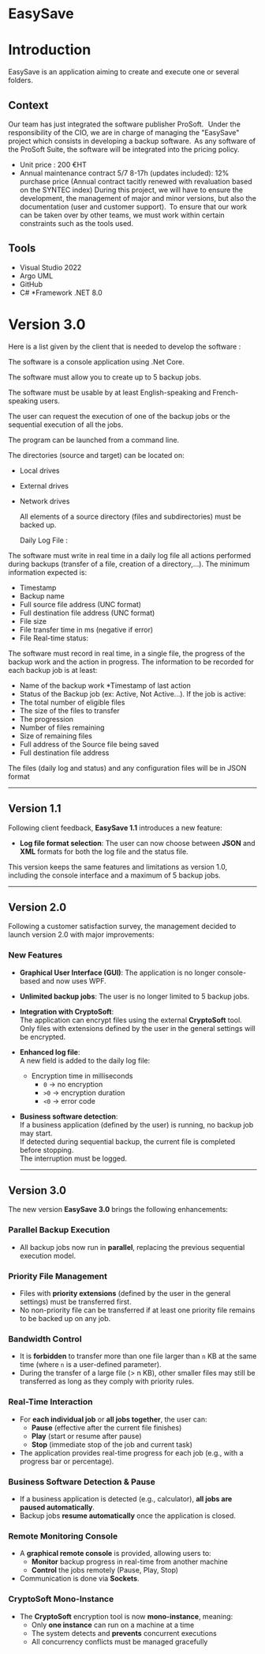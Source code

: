 # EasySave

# Introduction

EasySave is an application aiming to create and execute one or several folders.

## Context 

Our team has just integrated the software publisher ProSoft.   Under the responsibility of the CIO, we are in charge of managing the "EasySave" project which consists in developing a backup software.  As any software of the ProSoft Suite, the software will be integrated into the pricing policy.

* Unit price : 200 €HT
* Annual maintenance contract 5/7 8-17h (updates included): 12% purchase price (Annual contract tacitly renewed with revaluation based on the SYNTEC index) During this project, we will have to ensure the development, the management of major and minor versions, but also the documentation (user and customer support).  To ensure that our work can be taken over by other teams, we must work within certain constraints such as the tools used.

## Tools

* Visual Studio 2022
* Argo UML
* GitHub
* C#
*Framework .NET 8.0

# Version 3.0

Here is a list given by the client that is needed to develop the software : 

The software is a console application using .Net Core.

The software must allow you to create up to 5 backup jobs.

The software must be usable by at least English-speaking and French-speaking users.

The user can request the execution of one of the backup jobs or the sequential execution of all the jobs.

The program can be launched from a command line.

The directories (source and target) can be located on:

* Local drives

* External drives

* Network drives

  All elements of a source directory (files and subdirectories) must be backed up.

  Daily Log File :

The software must write in real time in a daily log file all actions performed during backups (transfer of a file, creation of a directory,...). The minimum information expected is:

* Timestamp
* Backup name
* Full source file address (UNC format)
* Full destination file address (UNC format)
* File size
* File transfer time in ms (negative if error)
* File Real-time status:

The software must record in real time, in a single file, the progress of the backup work and the action in progress. The information to be recorded for each backup job is at least:

* Name of the backup work
*Timestamp of last action
* Status of the Backup job (ex: Active, Not Active...). If the job is active:
* The total number of eligible files
* The size of the files to transfer
* The progression
* Number of files remaining
* Size of remaining files
* Full address of the Source file being saved
* Full destination file address

 The files (daily log and status) and any configuration files will be in JSON format

 ---

## Version 1.1

Following client feedback, **EasySave 1.1** introduces a new feature:

- **Log file format selection**: The user can now choose between **JSON** and **XML** formats for both the log file and the status file.

This version keeps the same features and limitations as version 1.0, including the console interface and a maximum of 5 backup jobs.

---

## Version 2.0

Following a customer satisfaction survey, the management decided to launch version 2.0 with major improvements:

### New Features

- **Graphical User Interface (GUI)**: The application is no longer console-based and now uses WPF.  
- **Unlimited backup jobs**: The user is no longer limited to 5 backup jobs.  
- **Integration with CryptoSoft**:  
  The application can encrypt files using the external **CryptoSoft** tool.  
  Only files with extensions defined by the user in the general settings will be encrypted.  
- **Enhanced log file**:  
  A new field is added to the daily log file:  
  - Encryption time in milliseconds  
    - `0` → no encryption  
    - `>0` → encryption duration  
    - `<0` → error code  
- **Business software detection**:  
  If a business application (defined by the user) is running, no backup job may start.  
  If detected during sequential backup, the current file is completed before stopping.  
  The interruption must be logged.

  ---

## Version 3.0

The new version **EasySave 3.0** brings the following enhancements:

### Parallel Backup Execution

- All backup jobs now run in **parallel**, replacing the previous sequential execution model.

### Priority File Management

- Files with **priority extensions** (defined by the user in the general settings) must be transferred first.
- No non-priority file can be transferred if at least one priority file remains to be backed up on any job.

### Bandwidth Control

- It is **forbidden** to transfer more than one file larger than `n` KB at the same time (where `n` is a user-defined parameter).
- During the transfer of a large file (> n KB), other smaller files may still be transferred as long as they comply with priority rules.

### Real-Time Interaction

- For **each individual job** or **all jobs together**, the user can:
  - **Pause** (effective after the current file finishes)
  - **Play** (start or resume after pause)
  - **Stop** (immediate stop of the job and current task)
- The application provides real-time progress for each job (e.g., with a progress bar or percentage).

### Business Software Detection & Pause

- If a business application is detected (e.g., calculator), **all jobs are paused automatically**.
- Backup jobs **resume automatically** once the application is closed.

### Remote Monitoring Console

- A **graphical remote console** is provided, allowing users to:
  - **Monitor** backup progress in real-time from another machine
  - **Control** the jobs remotely (Pause, Play, Stop)
- Communication is done via **Sockets**.

### CryptoSoft Mono-Instance

- The **CryptoSoft** encryption tool is now **mono-instance**, meaning:
  - Only **one instance** can run on a machine at a time
  - The system detects and **prevents** concurrent executions
  - All concurrency conflicts must be managed gracefully
